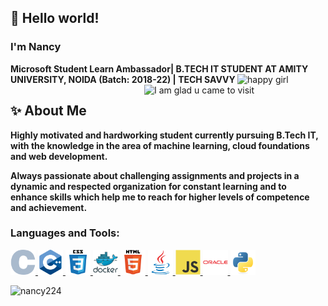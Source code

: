  <h2> 👋 Hello world! </h2>

<h3>I'm Nancy</h3>

<strong> Microsoft Student Learn Ambassador| B.TECH IT STUDENT AT AMITY UNIVERSITY, NOIDA (Batch: 2018-22) | TECH SAVVY </strong>
<img align="right" alt="I am glad u came to visit" src="https://media.giphy.com/media/PrhFiPMUxgPZZtpnk6/giphy.gif" width="290">
<img align="top" alt="happy girl" src="https://media.giphy.com/media/kHfQnSUzDX9EpViYEw/giphy.gif" width="290">

<h2> ✨ About Me </h2>

<strong> Highly motivated and hardworking student currently pursuing B.Tech IT, with the knowledge in the area of machine learning, cloud foundations and web development.

Always passionate about challenging assignments and projects in a dynamic and respected organization for constant learning and to enhance skills which help me to reach for higher levels of competence and achievement. </strong>

<h3 align="left">Languages and Tools:</h3>
<p align="left"> <a href="https://www.cprogramming.com/" target="_blank"> <img src="https://raw.githubusercontent.com/devicons/devicon/master/icons/c/c-original.svg" alt="c" width="40" height="40"/> </a> <a href="https://www.w3schools.com/cpp/" target="_blank"> <img src="https://raw.githubusercontent.com/devicons/devicon/master/icons/cplusplus/cplusplus-original.svg" alt="cplusplus" width="40" height="40"/> </a> <a href="https://www.w3schools.com/css/" target="_blank"> <img src="https://raw.githubusercontent.com/devicons/devicon/master/icons/css3/css3-original-wordmark.svg" alt="css3" width="40" height="40"/> </a> <a href="https://www.docker.com/" target="_blank"> <img src="https://raw.githubusercontent.com/devicons/devicon/master/icons/docker/docker-original-wordmark.svg" alt="docker" width="40" height="40"/> </a> <a href="https://www.w3.org/html/" target="_blank"> <img src="https://raw.githubusercontent.com/devicons/devicon/master/icons/html5/html5-original-wordmark.svg" alt="html5" width="40" height="40"/> </a> <a href="https://www.java.com" target="_blank"> <img src="https://raw.githubusercontent.com/devicons/devicon/master/icons/java/java-original.svg" alt="java" width="40" height="40"/> </a> <a href="https://developer.mozilla.org/en-US/docs/Web/JavaScript" target="_blank"> <img src="https://raw.githubusercontent.com/devicons/devicon/master/icons/javascript/javascript-original.svg" alt="javascript" width="40" height="40"/> </a> <a href="https://www.oracle.com/" target="_blank"> <img src="https://raw.githubusercontent.com/devicons/devicon/master/icons/oracle/oracle-original.svg" alt="oracle" width="40" height="40"/> </a> <a href="https://www.python.org" target="_blank"> <img src="https://raw.githubusercontent.com/devicons/devicon/master/icons/python/python-original.svg" alt="python" width="40" height="40"/> </a> </p>

<p><img align="left" src="https://github-readme-stats.vercel.app/api/top-langs?username=nancy224&show_icons=true&locale=en&layout=compact&theme=radical" alt="nancy224" /></p>




